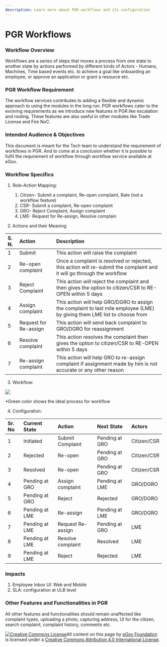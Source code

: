 ```yaml
---
description: Learn more about PGR workflows and its configuration
---
```


# PGR Workflows

### Workflow Overview

Workflows are a series of steps that moves a process from one state to another state by actions performed by different kinds of Actors - Humans, Machines, Time based events etc. to achieve a goal like onboarding an employee, or approve an application or grant a resource etc.

### PGR Workflow Requirement

The workflow services contributes to adding a flexible and dynamic approach to using the modules in the long run. PGR workflows cater to the evolving requirements as we introduce new features in PGR like escalation and routing. These features are also useful in other modules like Trade License and Fire NoC.

### Intended Audience & Objectives

This document is meant for the Tech team to understand the requirement of workflows in PGR. And to come at a conclusion whether it is possible to fulfil the requirement of workflow through workflow service available at eGov.

### Workflow Specifics

1. Role-Action Mapping:

   1. Citizen- Submit a complaint, Re-open complaint, Rate \(not a workflow feature\)
   2. CSR- Submit a complaint, Re-open complaint
   3. GRO-  Reject Complaint, Assign complaint 
   4. LME- Request for Re-assign, Resolve complain

2. Actions and their Meaning

| S. N. | Action | Description |
| :--- | :--- | :--- |
| 1 | Submit | This action will raise the complaint |
| 2 | Re-open complaint | Once a complaint is resolved or rejected, this action will re-submit the complaint and it will go through the workflow |
| 3 | Reject Complaint | This action will reject the complaint and then gives the option to citizen/CSR to RE-OPEN within 5 days  |
| 4 | Assign complaint | This action will help GRO/DGRO to assign the complaint to last mile employee \(LME\) by giving them LME list to choose from |
| 5 | Request for Re-assign | This action will send back complaint to GRO/DGRO for reassignment |
| 6 | Resolve complaint | This action resolves the complaint then gives the option to citizen/CSR to RE-OPEN within 5 days  |
| 7 | Re-assign complaint | This action will help GRO to re-assign complaint if assignment made by him is not accurate or any other reason |

3. Workflow:

![](https://lh6.googleusercontent.com/vQA7dYAam0HqiL1wik27kpwurgTHWZ1NA8_zzD0DlE_nrYEeT3XVzqzLUUJh1dasmwIxijHdL32ZtyuDvwsMatTDGfo4cTTp-60hlOxE_k-pWmIL5oWsNOMbiELY8hyvWti1GYFb)

\*Green color shows the ideal process for workflow

4. Configuration:

| Sr. No | Current State | Action | Next State | Actors |
| :--- | :--- | :--- | :--- | :--- |
| 1 | Initiated | Submit Complaint | Pending at GRO | Citizen/CSR |
| 2 | Rejected | Re-open | Pending at GRO | Citizen/CSR |
| 3 | Resolved | Re-open | Pending at GRO | Citizen/CSR |
| 4 | Pending at GRO | Assign complaint | Pending at LME | GRO/DGRO |
| 5 | Pending at GRO | Reject | Rejected | GRO/DGRO |
| 6 | Pending at LME | Re-assign | Pending at LME | GRO/DGRO |
| 7 | Pending at LME | Request Re-assign | Pending at GRO | LME |
| 8 | Pending at LME | Resolve complaint | Resolved | LME |
| 9 | Pending at LME | Reject | Rejected | LME |

### Impacts

1. Employee Inbox UI: Web and Mobile
2. SLA: configuration at ULB level 

### Other Features and Functionalities in PGR

All other features and functionalities should remain unaffected like complaint types, uploading a photo, capturing address, UI for the citizen, search complaint, complaint history, comments etc.

 [![Creative Commons License](https://i.creativecommons.org/l/by/4.0/80x15.png)](http://creativecommons.org/licenses/by/4.0/)All content on this page by [eGov Foundation ](https://egov.org.in/)is licensed under a [Creative Commons Attribution 4.0 International License](http://creativecommons.org/licenses/by/4.0/).

